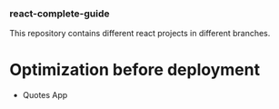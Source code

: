 ### react-complete-guide

This repository contains different react projects in different branches.

# Optimization before deployment

- Quotes App
